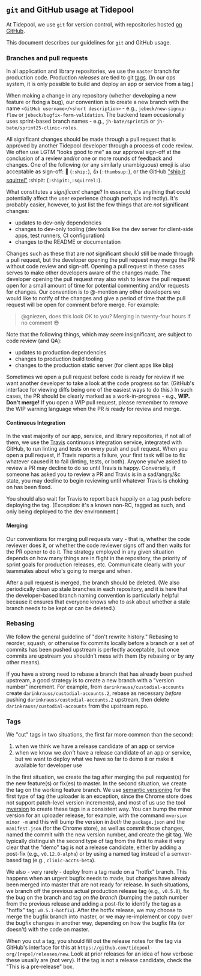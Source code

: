 ## `git` and GitHub usage at Tidepool

At Tidepool, we use `git` for version control, with repositories hosted [on GitHub](https://github.com/tidepool-org/ 'Tidepool on GitHub').

This document describes our guidelines for `git` and GitHub usage.

### Branches and pull requests

In all application and library repositories, we use the `master` branch for production code. Production _releases_ are tied to git [tags](#tags). (In our ops system, it is only possible to build and deploy an app or service from a tag.)

When making a change in any repository (whether developing a new feature or fixing a bug), our convention is to create a new branch with the name `<GitHub username>/<short description>` - e.g., `jebeck/new-signup-flow` or `jebeck/bugfix-form-validation`. The backend team occasionally uses sprint-based branch names - e.g., `jh-bate/sprint25` or `jh-bate/sprint25-clinic-roles`.

All significant changes should be made through a pull request that is approved by another Tidepool developer through a process of code review. We often use LGTM "looks good to me" as our approval sign-off at the conclusion of a review and/or one or more rounds of feedback and changes. One of the following (or any similarly unambiguous) emoji is also acceptable as sign-off: :ship: (<!-- ignore:advanced-emoji:start -->`:ship:`<!-- ignore:advanced-emoji:end -->), :thumbsup: (<!-- ignore:advanced-emoji:start -->`:thumbsup:`<!-- ignore:advanced-emoji:end -->), or the GitHub ["ship it squirrel"](https://www.quora.com/GitHub/What-is-the-significance-of-the-Ship-It-squirrel 'Quora: Ship It Squirrel') :shipit: (<!-- ignore:advanced-emoji:start -->`:shipit:`,`:squirrel:`<!-- ignore:advanced-emoji:end -->).

What constitutes a *significant* change? In essence, it's anything that could potentially affect the user experience (though perhaps indirectly). It's probably easier, however, to just list the few things that are *not* significant changes:

- updates to dev-only dependencies
- changes to dev-only tooling (dev tools like the dev server for client-side apps, test runners, CI configuration)
- changes to the README or documentation

Changes such as these that are *not* significant should still be made through a pull request, but the developer opening the pull request may merge the PR without code review and sign-off. Opening a pull request in these cases serves to make other developers aware of the changes made. The developer opening the pull request may also wish to leave the pull request open for a small amount of time for potential commenting and/or requests for changes. Our convention is to @-mention any other developers we would like to notify of the changes and give a period of time that the pull request will be open for comment before merge. For example:

> @gniezen, does this look OK to you? Merging in twenty-four hours if no comment 😎

Note that the following things, which may *seem* insignificant, are subject to code review (and QA):

- updates to production dependencies
- changes to production build tooling
- changes to the production static server (for client apps like blip)

Sometimes we open a pull request before code is ready for review if we want another developer to take a look at the code progress so far. (GitHub's interface for viewing diffs being one of the easiest ways to do this.) In such cases, the PR should be clearly marked as a work-in-progress - e.g., **WIP. Don't merge!** If you open a WIP pull request, please remember to *remove* the WIP warning language when the PR *is* ready for review and merge.

#### Continuous Integration

In the vast majority of our app, service, and library repositories, if not all of them, we use the [Travis](https://travis-ci.org/ 'Travis CI') continuous integration service, integrated with GitHub, to run linting and tests on every push and pull request. When you open a pull request, if Travis reports a failure, your first task will be to fix whatever caused it to fail (linting, tests, or both). Anyone you've asked to review a PR may decline to do so until Travis is happy. Conversely, if someone has asked you to review a PR and Travis is in a sad/angry/&c state, you may decline to begin reviewing until whatever Travis is choking on has been fixed.

You should also wait for Travis to report back happily on a tag push before deploying the tag. (Exception: it's a known non-RC, tagged as such, and only being deployed to the dev environment.)

#### Merging

Our conventions for merging pull requests vary - that is, whether the code reviewer does it, or whether the code reviewer signs off and then waits for the PR opener to do it. The strategy employed in any given situation depends on how many things are in flight in the repository, the priority of sprint goals for production releases, etc. Communicate clearly with your teammates about who's going to merge and when.

After a pull request is merged, the branch should be deleted. (We also periodically clean up stale branches in each repository, and it is here that the developer-based branch naming convention is particularly helpful because it ensures that everyone knows who to ask about whether a stale branch needs to be kept or can be deleted.)

### Rebasing

We follow the general guideline of "don't rewrite history." Rebasing to reorder, squash, or otherwise fix commits locally before a branch or a set of commits has been pushed upstream is perfectly acceptable, but once commits are upstream you shouldn't mess with them (by rebasing or by any other means).

If you have a strong need to rebase a branch that has already been pushed upstream, a good strategy is to create a new branch with a "version number" increment. For example, from `darinkrauss/custodial-accounts` create `darinkrauss/custodial-accounts.2`, rebase as necessary *before* pushing `darinkrauss/custodial-accounts.2` upstream, then delete `darinkrauss/custodial-accounts` from the upstream repo.

### Tags

We "cut" tags in two situations, the first far more common than the second:

1. when we think we have a release candidate of an app or service
1. when we know we *don't* have a release candidate of an app or service, but we want to deploy what we have so far to demo it or make it available for developer use

In the first situation, we create the tag after merging the pull request(s) for the new feature(s) or fix(es) to master. In the second situation, we create the tag on the working feature branch. We use [semantic versioning](http://semver.org/ 'semver.org') for the first type of tag (the uploader is an exception, since the Chrome store does not support patch-level version increments), and most of us use the tool [mversion](https://github.com/mikaelbr/mversion 'mversion') to create these tags in a consistent way. You can bump the minor version for an uploader release, for example, with the command `mversion minor -m` and this will bump the version in *both* the `package.json` and the `manifest.json` (for the Chrome store), as well as commit those changes, named the commit with the new version number, and create the git tag. We typically distinguish the second type of tag from the first to make it very clear that the "demo" tag is not a release candidate, either by adding a post-fix (e.g., `v0.12.0-alpha`) or by using a named tag instead of a semver-based tag (e.g., `clinic-accts-beta`).

We also - very rarely - deploy from a tag made on a "hotfix" branch. This happens when an urgent bugfix needs to made, but changes have already been merged into master that are not ready for release. In such situations, we branch off the previous actual production release tag (e.g., `v0.5.0`), fix the bug on the branch and tag *on the branch* (bumping the patch number from the previous release and adding a post-fix to identify the tag as a "hotfix" tag: `v0.5.1-hotfix`). After the hotfix release, we may choose to merge the bugfix branch into master, or we may re-implement or copy over the bugfix changes in another way, depending on how the bugfix fits (or doesn't) with the code on master.

When you cut a tag, you should fill out the release notes for the tag via GitHub's interface for this at `https://github.com/tidepool-org/[repo]/releases/new`. Look at prior releases for an idea of how verbose these usually are (not very). If the tag is not a release candidate, check the "This is a pre-release" box.
